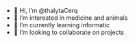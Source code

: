 - 👋 Hi, I’m @thalytaCerq
- 👀 I’m interested in medicine and animals
- 🌱 I’m currently learning informatic
- 💞️ I’m looking to collaborate on projects

<!---
thalytaCerq/thalytaCerq is a ✨ special ✨ repository because its `README.md` (this file) appears on your GitHub profile.
You can click the Preview link to take a look at your changes.
--->
